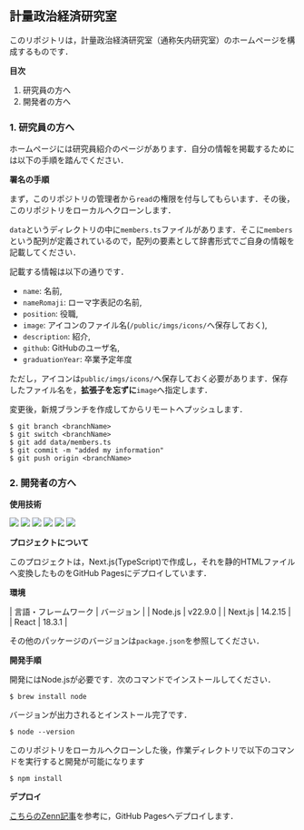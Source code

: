 ## 計量政治経済研究室

このリポジトリは，計量政治経済研究室（通称矢内研究室）のホームページを構成するものです．

**目次**
1. 研究員の方へ
2. 開発者の方へ

### 1. 研究員の方へ

ホームページには研究員紹介のページがあります．自分の情報を掲載するためには以下の手順を踏んでください．

**署名の手順**

まず，このリポジトリの管理者から`read`の権限を付与してもらいます．その後，このリポジトリをローカルへクローンします．

`data`というディレクトリの中に`members.ts`ファイルがあります．そこに`members`という配列が定義されているので，配列の要素として辞書形式でご自身の情報を記載してください．

記載する情報は以下の通りです．
- `name`: 名前,
- `nameRomaji`: ローマ字表記の名前,
- `position`: 役職,
- `image`: アイコンのファイル名(`/public/imgs/icons/`へ保存しておく),
- `description`: 紹介,
- `github`: GitHubのユーザ名,
- `graduationYear`: 卒業予定年度

ただし，アイコンは`public/imgs/icons/`へ保存しておく必要があります．保存したファイル名を，**拡張子を忘ずに**`image`へ指定します．

変更後，新規ブランチを作成してからリモートへプッシュします．

```
$ git branch <branchName>
$ git switch <branchName>
$ git add data/members.ts
$ git commit -m "added my information"
$ git push origin <branchName>
```

### 2. 開発者の方へ

**使用技術**

<!-- https://img.shields.io/badge/-{TechName}-{SheildColor}.svg?logo=next.js&style={BadgeStyle}&logoColor={} -->
<img src="https://img.shields.io/badge/-Node.js-000000.svg?logo=node.js&style=for-the-badge" />
<img src="https://img.shields.io/badge/-Next.js-000000.svg?logo=next.js&style=for-the-badge" />
<img src="https://img.shields.io/badge/-React-20232A?style=for-the-badge&logo=react&logoColor=61DAFB" />
<img src="https://img.shields.io/badge/-TypeScript-000000.svg?logo=typescript&style=for-the-badge" />
<img src="https://img.shields.io/badge/-TailwindCSS-000000.svg?logo=tailwindcss&style=for-the-badge" />
<img src="https://img.shields.io/badge/-Shadcn/ui-000000.svg?logo=shadcn/ui&style=for-the-badge" />

**プロジェクトについて**

このプロジェクトは，Next.js(TypeScript)で作成し，それを静的HTMLファイルへ変換したものをGitHub Pagesにデプロイしています．

**環境**

| 言語・フレームワーク | バージョン |
| Node.js              | v22.9.0    |
| Next.js              | 14.2.15    |
| React                | 18.3.1     |

その他のパッケージのバージョンは`package.json`を参照してください．

**開発手順**

開発にはNode.jsが必要です．次のコマンドでインストールしてください．

```
$ brew install node
```

バージョンが出力されるとインストール完了です．

```
$ node --version
```

このリポジトリをローカルへクローンした後，作業ディレクトリで以下のコマンドを実行すると開発が可能になります

```
$ npm install
```

**デプロイ**

[こちらのZenn記事]("https://zenn.dev/kazzyfrog/articles/8e24dfe951aad9")を参考に，GitHub Pagesへデプロイします．

